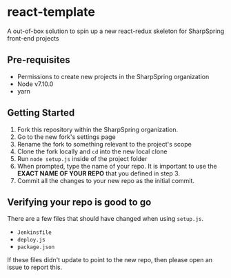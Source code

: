 # react-template
A out-of-box solution to spin up a new react-redux skeleton for SharpSpring front-end projects

## Pre-requisites
* Permissions to create new projects in the SharpSpring organization
* Node v7.10.0
* yarn

## Getting Started

1. Fork this repository within the SharpSpring organization.
2. Go to the new fork's settings page
3. Rename the fork to something relevant to the project's scope
4. Clone the fork locally and `cd` into the new local clone
5. Run `node setup.js` inside of the project folder
6. When prompted, type the name of your repo. It is important to use the **EXACT NAME OF YOUR REPO** that you defined in step 3.
7. Commit all the changes to your new repo as the initial commit.

## Verifying your repo is good to go

There are a few files that should have changed when using `setup.js`.

* `Jenkinsfile`
* `deploy.js`
* `package.json`

If these files didn't update to point to the new repo, then please open an issue to report this.